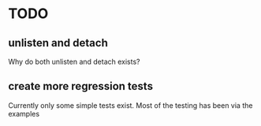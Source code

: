 TODO
===========

unlisten and detach
-------------------

Why do both unlisten and detach exists?


create more regression tests
----------------

Currently only some simple tests exist. Most of the testing has been via the examples
